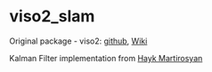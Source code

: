 viso2_slam
==========
Original package - viso2: [github](https://github.com/srv/viso2), [Wiki](http://www.ros.org/wiki/viso2)

Kalman Filter implementation from [Hayk Martirosyan](https://github.com/hmartiro/kalman-cpp)